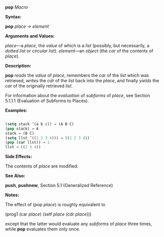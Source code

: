 **pop** *Macro* 



**Syntax:** 



**pop** *place → element* 



**Arguments and Values:** 



*place*—a *place*, the *value* of which is a *list* (possibly, but necessarily, a *dotted list* or *circular list*). *element*—an *object* (the *car* of the contents of *place*). 



**Description:** 



**pop** *reads* the *value* of *place*, remembers the *car* of the *list* which was retrieved, *writes* the *cdr* of the *list* back into the *place*, and finally *yields* the *car* of the originally retrieved *list*. 







 



 



For information about the *evaluation* of *subforms* of *place*, see Section 5.1.1.1 (Evaluation of Subforms to Places). 



**Examples:**
```lisp
 
(setq stack ’(a b c)) → (A B C) 
(pop stack) → A 
stack → (B C) 
(setq llst ’((1 2 3 4))) → ((1 2 3 4)) 
(pop (car llst)) → 1 
llst → ((2 3 4)) 

```
**Side Effects:** 



The contents of *place* are modified. 



**See Also:** 



**push**, **pushnew**, Section 5.1 (Generalized Reference) 



**Notes:** 



The effect of (pop *place*) is roughly equivalent to 



(prog1 (car *place*) (setf *place* (cdr *place*))) 



except that the latter would evaluate any *subforms* of *place* three times, while **pop** evaluates them only once. 



